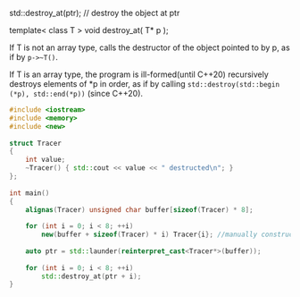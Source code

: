 

std::destroy_at(ptr); // destroy the object at ptr

template< class T >
void destroy_at( T* p );

If T is not an array type, calls the destructor of the object pointed to by p, as if by `p->~T()`.

If T is an array type, the program is ill-formed(until C++20) recursively destroys elements of *p in order, as if by calling `std::destroy(std::begin (*p), std::end(*p))` (since C++20).
```cpp
#include <iostream>
#include <memory>
#include <new>
 
struct Tracer
{
    int value;
    ~Tracer() { std::cout << value << " destructed\n"; }
};
 
int main()
{
    alignas(Tracer) unsigned char buffer[sizeof(Tracer) * 8];
 
    for (int i = 0; i < 8; ++i)
        new(buffer + sizeof(Tracer) * i) Tracer{i}; //manually construct objects
 
    auto ptr = std::launder(reinterpret_cast<Tracer*>(buffer));
 
    for (int i = 0; i < 8; ++i)
        std::destroy_at(ptr + i);
}
```